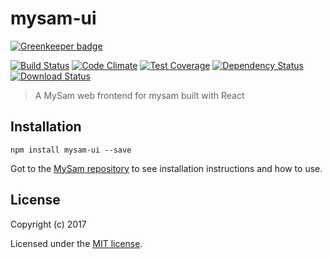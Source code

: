 # mysam-ui

[![Greenkeeper badge](https://badges.greenkeeper.io/mysamai/mysam-ui.svg)](https://greenkeeper.io/)

[![Build Status](https://travis-ci.org/mysamai/mysam-ui.png?branch=master)](https://travis-ci.org/mysamai/mysam-ui)
[![Code Climate](https://codeclimate.com/github/mysamai/mysam-ui/badges/gpa.svg)](https://codeclimate.com/github/mysamai/mysam-ui)
[![Test Coverage](https://codeclimate.com/github/mysamai/mysam-ui/badges/coverage.svg)](https://codeclimate.com/github/mysamai/mysam-ui/coverage)
[![Dependency Status](https://img.shields.io/david/mysamai/mysam-ui.svg?style=flat-square)](https://david-dm.org/mysamai/mysam-ui)
[![Download Status](https://img.shields.io/npm/dm/mysam-ui.svg?style=flat-square)](https://www.npmjs.com/package/mysam-ui)

> A MySam web frontend for mysam built with React

## Installation

```
npm install mysam-ui --save
```

Got to the [MySam repository](https://github.com/mysamai/mysam) to see installation instructions and how to use.

## License

Copyright (c) 2017

Licensed under the [MIT license](LICENSE).
